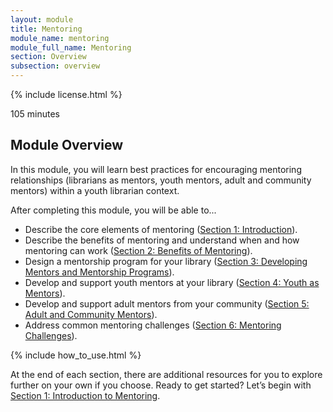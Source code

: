 ```yaml
---
layout: module
title: Mentoring
module_name: mentoring
module_full_name: Mentoring
section: Overview
subsection: overview
---
```


{% include license.html %}

<p class="time">105 minutes</p>

## Module Overview

In this module, you will learn best practices for encouraging mentoring relationships (librarians as mentors, youth mentors, adult and community mentors) within a youth librarian context.

<div class="objectives">
	<p>After completing this module, you will be able to...</p>
<ul>
	<li>Describe the core elements of mentoring  (<a href="{{site.url}}{{site.baseurl}}/modules/mentoring/section-1-0.md">Section 1: Introduction</a>).</li>
	<li>Describe the benefits of mentoring and understand when and how mentoring can work (<a href="{{site.url}}{{site.baseurl}}/partnerships/section-2-0/">Section 2: Benefits of Mentoring</a>).</li>
	<li>Design a mentorship program for your library (<a href="{{site.url}}{{site.baseurl}}/modules/mentoring/section-3-0.md">Section 3: Developing Mentors and Mentorship Programs</a>).</li>
	<li>Develop and support youth mentors at your library (<a href="{{site.url}}{{site.baseurl}}/modules/mentoring/section-4-0.md">Section 4: Youth as Mentors</a>).</li>
  <li>Develop and support adult mentors from your community (<a href="{{site.url}}{{site.baseurl}}/modules/mentoring/section-5-0.md">Section 5: Adult and Community Mentors</a>).</li>
  <li>Address common mentoring challenges  (<a href="{{site.url}}{{site.baseurl}}/modules/mentoring/section-6-0.md">Section 6: Mentoring Challenges</a>).</li>
</ul>
</div>

{% include how_to_use.html %} 

At the end of each section, there are additional resources for you to explore further on your own if you choose.
Ready to get started? Let’s begin with [Section 1: Introduction to Mentoring](section-1.html).
